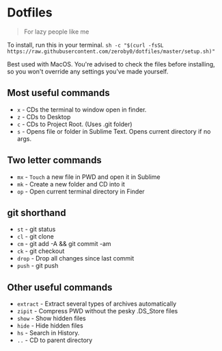 # Dotfiles
> For lazy people like me

To install, run this in your terminal.
`sh -c "$(curl -fsSL https://raw.githubusercontent.com/zeroby0/dotfiles/master/setup.sh)"`

Best used with MacOS. You're advised to check the files before installing, so you won't override any settings you've made yourself.

## Most useful commands
- `x` - CDs the terminal to window open in finder.
- `z` - CDs to Desktop
- `c` - CDs to Project Root. (Uses .git folder)
- `s` - Opens file or folder in Sublime Text. Opens current directory if no args.

## Two letter commands
- `mx` - `Touch` a new file in PWD and open it in Sublime
- `mk` - Create a new folder and CD into it
- `op` - Open current terminal directory in Finder

## git shorthand
- `st` - git status
- `cl` - git clone
- `cm` - git add -A && git commit -am
- `ck` - git checkout
- `drop` - Drop all changes since last commit
- `push` - git push

## Other useful commands
- `extract` - Extract several types of archives automatically
- `zipit` - Compress PWD without the pesky .DS_Store files
- `show` - Show hidden files
- `hide` - Hide hidden files
- `hs` - Search in History.
- `..` - CD to parent directory


